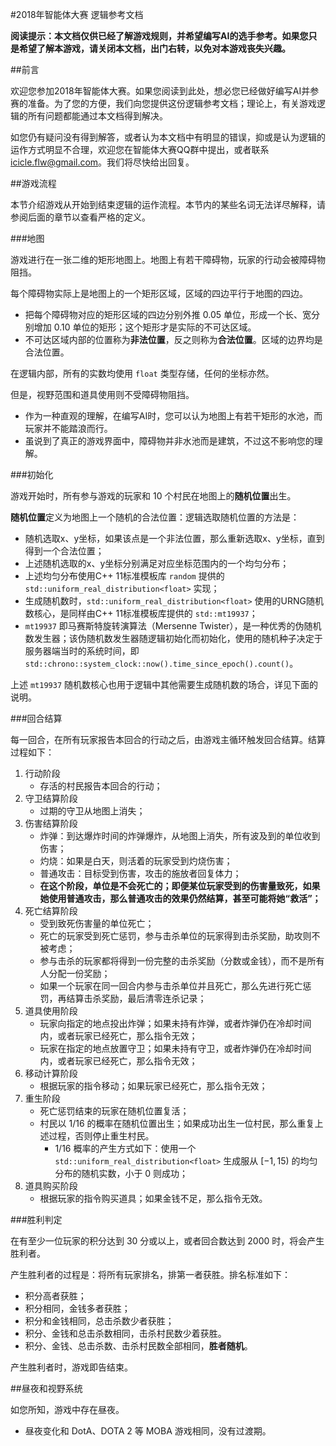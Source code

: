 <script type="text/javascript" asyncr o
  src="https://cdnjs.cloudflare.com/ajax/libs/mathjax/2.7.2/MathJax.js?config=TeX-AMS_CHTML">
</script>
<script type="text/x-mathjax-config">
MathJax.Hub.Config({
  tex2jax: {inlineMath: [['$','$'], ['\\(','\\)']]}
});
</script>

#2018年智能体大赛 逻辑参考文档

**阅读提示：本文档仅供已经了解游戏规则，并希望编写AI的选手参考。如果您只是希望了解本游戏，请关闭本文档，出门右转，以免对本游戏丧失兴趣。**

##前言

欢迎您参加2018年智能体大赛。如果您阅读到此处，想必您已经做好编写AI并参赛的准备。为了您的方便，我们向您提供这份逻辑参考文档；理论上，有关游戏逻辑的所有问题都能通过本文档得到解决。

如您仍有疑问没有得到解答，或者认为本文档中有明显的错误，抑或是认为逻辑的运作方式明显不合理，欢迎您在智能体大赛QQ群中提出，或者联系<a href="mailto:icicle.flw@gmail.com">icicle.flw@gmail.com</a>。我们将尽快给出回复。

##游戏流程

本节介绍游戏从开始到结束逻辑的运作流程。本节内的某些名词无法详尽解释，请参阅后面的章节以查看严格的定义。

###地图

游戏进行在一张二维的矩形地图上。地图上有若干障碍物，玩家的行动会被障碍物阻挡。

每个障碍物实际上是地图上的一个矩形区域，区域的四边平行于地图的四边。

* 把每个障碍物对应的矩形区域的四边分别外推 $0.05$ 单位，形成一个长、宽分别增加 $0.10$ 单位的矩形；这个矩形才是实际的不可达区域。
* 不可达区域内部的位置称为**非法位置**，反之则称为**合法位置**。区域的边界均是合法位置。

在逻辑内部，所有的实数均使用 `float` 类型存储，任何的坐标亦然。

但是，视野范围和道具使用则不受障碍物阻挡。

* 作为一种直观的理解，在编写AI时，您可以认为地图上有若干矩形的水池，而玩家并不能踏浪而行。
* 虽说到了真正的游戏界面中，障碍物并非水池而是建筑，不过这不影响您的理解。

###初始化

游戏开始时，所有参与游戏的玩家和 $10$ 个村民在地图上的**随机位置**出生。

**随机位置**定义为地图上一个随机的合法位置：逻辑选取随机位置的方法是：

* 随机选取x、y坐标，如果该点是一个非法位置，那么重新选取x、y坐标，直到得到一个合法位置；
* 上述随机选取的x、y坐标分别满足对应坐标范围内的一个均匀分布；
* 上述均匀分布使用C++ 11标准模板库 `random` 提供的 `std::uniform_real_distribution<float>` 实现；
* 生成随机数时，`std::uniform_real_distribution<float>` 使用的URNG随机数核心，是同样由C++ 11标准模板库提供的 `std::mt19937`；
* `mt19937` 即马赛斯特旋转演算法（Mersenne Twister），是一种优秀的伪随机数发生器；该伪随机数发生器随逻辑初始化而初始化，使用的随机种子决定于服务器端当时的系统时间，即 `std::chrono::system_clock::now().time_since_epoch().count()`。

上述 `mt19937` 随机数核心也用于逻辑中其他需要生成随机数的场合，详见下面的说明。

###回合结算

每一回合，在所有玩家报告本回合的行动之后，由游戏主循环触发回合结算。结算过程如下：

1. 行动阶段
	* 存活的村民报告本回合的行动；
2. 守卫结算阶段
	* 过期的守卫从地图上消失；
3. 伤害结算阶段
	* 炸弹：到达爆炸时间的炸弹爆炸，从地图上消失，所有波及到的单位收到伤害；
	* 灼烧：如果是白天，则活着的玩家受到灼烧伤害；
	* 普通攻击：目标受到伤害，攻击的施放者回复体力；
	* **在这个阶段，单位是不会死亡的；即便某位玩家受到的伤害量致死，如果她使用普通攻击，那么普通攻击的效果仍然结算，甚至可能将她“救活”；**
4. 死亡结算阶段
	* 受到致死伤害量的单位死亡；
	* 死亡的玩家受到死亡惩罚，参与击杀单位的玩家得到击杀奖励，助攻则不被考虑；
	* 参与击杀的玩家都将得到一份完整的击杀奖励（分数或金钱），而不是所有人分配一份奖励；
	* 如果一个玩家在同一回合内参与击杀单位并且死亡，那么先进行死亡惩罚，再结算击杀奖励，最后清零连杀记录；
5. 道具使用阶段
	* 玩家向指定的地点投出炸弹；如果未持有炸弹，或者炸弹仍在冷却时间内，或者玩家已经死亡，那么指令无效；
	* 玩家在指定的地点放置守卫；如果未持有守卫，或者炸弹仍在冷却时间内，或者玩家已经死亡，那么指令无效；
6. 移动计算阶段
	* 根据玩家的指令移动；如果玩家已经死亡，那么指令无效；
7. 重生阶段
	* 死亡惩罚结束的玩家在随机位置复活；
	* 村民以 $1/16$ 的概率在随机位置出生；如果成功出生一位村民，那么重复上述过程，否则停止重生村民。
		* $1/16$ 概率的产生方式如下：使用一个 `std::uniform_real_distribution<float>` 生成服从 $[-1, 15)$ 的均匀分布的随机实数，小于 $0$ 则成功；
8. 道具购买阶段
	* 根据玩家的指令购买道具；如果金钱不足，那么指令无效。

###胜利判定

在有至少一位玩家的积分达到 $30$ 分或以上，或者回合数达到 $2000$ 时，将会产生胜利者。

产生胜利者的过程是：将所有玩家排名，排第一者获胜。排名标准如下：

* 积分高者获胜；
* 积分相同，金钱多者获胜；
* 积分和金钱相同，总击杀数少者获胜；
* 积分、金钱和总击杀数相同，击杀村民数少着获胜。
* 积分、金钱、总击杀数、击杀村民数全部相同，**胜者随机**。

产生胜利者时，游戏即告结束。

##昼夜和视野系统

如您所知，游戏中存在昼夜。

* 昼夜变化和 DotA、DOTA 2 等 MOBA 游戏相同，没有过渡期。